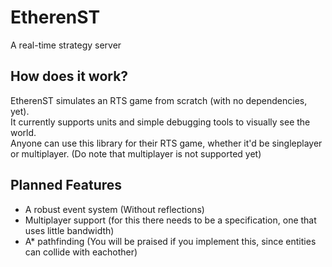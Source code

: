 # EtherenST
A real-time strategy server

## How does it work?
EtherenST simulates an RTS game from scratch (with no dependencies, yet).  
It currently supports units and simple debugging tools to visually see the world.  
Anyone can use this library for their RTS game, whether it'd be singleplayer or multiplayer. (Do note that multiplayer is not supported yet)

## Planned Features
- A robust event system (Without reflections)
- Multiplayer support (for this there needs to be a specification, one that uses little bandwidth)
- A* pathfinding (You will be praised if you implement this, since entities can collide with eachother)
